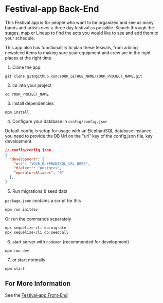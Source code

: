 # Festival-app Back-End

This Festival app is for people who want to be organized and see as many bands and artists over 
a three day festival as possible. Search through the stages, map or Lineup to find the acts you 
would like to see and add them to your schedule. 

This app also has functionallity to plan these fesivals, from adding newsfeed items to making 
sure your equipment and crew are in the right places at the right time. 


1. Clone the app

```
git clone git@github.com:YOUR_GITHUB_NAME/YOUR_PROJECT_NAME.git
```

2. cd into your project

```
cd YOUR_PROJECT_NAME
```

3. install dependencies

```
npm install
```

4. Configure your database in `config/config.json`

Default config is setup for usage with an ElephantSQL database instance, you need to provide the DB Url on the "url" key of the config.json file, key development.

```json
// config/config.json
{
  "development": {
    "url": "YOUR_ELEPHANTSQL_URL_HERE",
    "dialect": "postgres",
    "operatorsAliases": "0"
  },
}
```

5. Run migrations & seed data

`package.json` contains a script for this

```bash
npm run initdev
```

Or run the commands seperately

```bash
npx sequelize-cli db:migrate
npx sequelize-cli db:seed:all
```

6. start server with `nodemon` (recommended for development)

```
npm run dev
```

7. or start normally

```
npm start
```

## For More Information 

See the [Festival-app Front-End](https://github.com/Richie2810/B-festival-app) 
